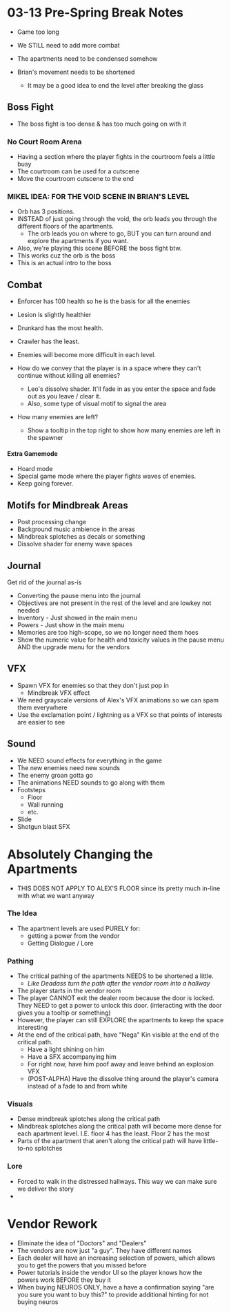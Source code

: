 # 03-13 Pre-Spring Break Notes
- Game too long
- We STILL need to add more combat
- The apartments need to be condensed somehow

- Brian's movement needs to be shortened
	- It may be a good idea to end the level after breaking the glass

## Boss Fight
- The boss fight is too dense & has too much going on with it

### No Court Room Arena
- Having a section where the player fights in the courtroom feels a little busy
- The courtroom can be used for a cutscene
- Move the courtroom cutscene to the end

### MIKEL IDEA: FOR THE VOID SCENE IN BRIAN'S LEVEL
- Orb has 3 positions.
- INSTEAD of just going through the void, the orb leads you through the different floors of the apartments.
	- The orb leads you on where to go, BUT you can turn around and explore the apartments if you want.
- Also, we're playing this scene BEFORE the boss fight btw.
- This works cuz the orb is the boss
- This is an actual intro to the boss

## Combat
- Enforcer has 100 health so he is the basis for all the enemies
- Lesion is slightly healthier
- Drunkard has the most health.
- Crawler has the least.

- Enemies will become more difficult in each level.

- How do we convey that the player is in a space where they can't continue without killing all enemies?
	- Leo's dissolve shader. It'll fade in as you enter the space and fade out as you leave / clear it.
	- Also, some type of visual motif to signal the area

- How many enemies are left?
	- Show a tooltip in the top right to show how many enemies are left in the spawner

#### Extra Gamemode
- Hoard mode
- Special game mode where the player fights waves of enemies.
- Keep going forever.

## Motifs for Mindbreak Areas
- Post processing change
- Background music ambience in the areas
- Mindbreak splotches as decals or something
- Dissolve shader for enemy wave spaces

## Journal

Get rid of the journal as-is

- Converting the pause menu into the journal
- Objectives are not present in the rest of the level and are lowkey not needed
- Inventory - Just showed in the main menu
- Powers - Just show in the main menu
- Memories are too high-scope, so we no longer need them hoes
- Show the numeric value for health and toxicity values in the pause menu AND the upgrade menu for the vendors

## VFX
- Spawn VFX for enemies so that they don't just pop in
	- Mindbreak VFX effect
- We need grayscale versions of Alex's VFX animations so we can spam them everywhere
- Use the exclamation point / lightning as a VFX so that points of interests are easier to see

## Sound
- We NEED sound effects for everything in the game
- The new enemies need new sounds
- The enemy groan gotta go
- The animations NEED sounds to go along with them
- Footsteps
	- Floor
	- Wall running
	- etc.
- Slide
- Shotgun blast SFX

# Absolutely Changing the Apartments
- THIS DOES NOT APPLY TO ALEX'S FLOOR since its pretty much in-line with what we want anyway

### The Idea
- The apartment levels are used PURELY for:
	- getting a power from the vendor
	- Getting Dialogue / Lore

### Pathing
- The critical pathing of the apartments NEEDS to be shortened a little.
	- *Like Deadass turn the path after the vendor room into a hallway*
- The player starts in the vendor room
- The player CANNOT exit the dealer room because the door is locked. They NEED to get a power to unlock this door. (interacting with the door gives you a tooltip or something)
- However, the player can still EXPLORE the apartments to keep the space interesting
- At the end of the critical path, have "Nega" Kin visible at the end of the critical path.
	- Have a light shining on him
	- Have a SFX accompanying him
	- For right now, have him poof away and leave behind an explosion VFX
	- (POST-ALPHA) Have the dissolve thing around the player's camera instead of a fade to and from white

### Visuals
- Dense mindbreak splotches along the critical path
- Mindbreak splotches along the critical path will become more dense for each apartment level. I.E. floor 4 has the least. Floor 2 has the most
- Parts of the apartment that aren't along the critical path will have little-to-no splotches

### Lore
- Forced to walk in the distressed hallways. This way we can make sure we deliver the story
-

# Vendor Rework
- Eliminate the idea of "Doctors" and "Dealers"
- The vendors are now just "a guy". They have different names
- Each dealer will have an increasing selection of powers, which allows you to get the powers that you missed before
- Power tutorials inside the vendor UI so the player knows how the powers work BEFORE they buy it
- When buying NEUROS ONLY, have a have a confirmation saying "are you sure you want to buy this?" to provide additional hinting for not buying neuros
